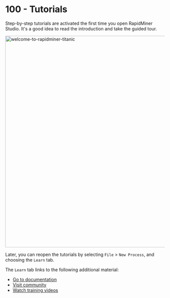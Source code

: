 # 100 - Tutorials

Step-by-step tutorials are activated the first time you open RapidMiner Studio. It's a good idea to read the introduction and take the guided tour.

<img width="669" alt="welcome-to-rapidminer-titanic" src="https://user-images.githubusercontent.com/1499433/207860320-d3f5a831-e66e-4bcb-9df3-9b87ba6c0dbe.png">

Later, you can reopen the tutorials by selecting ```File``` > ```New Process```, and choosing the ```Learn``` tab.

The ```Learn``` tab links to the following additional material:

- [Go to documentation](https://docs.rapidminer.com/)
- [Visit community](https://community.rapidminer.com/)
- [Watch training videos](https://academy.rapidminer.com/)
